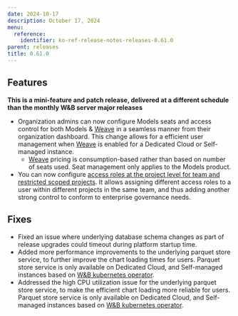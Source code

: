 ```yaml
---
date: 2024-10-17
description: October 17, 2024
menu:
  reference:
    identifier: ko-ref-release-notes-releases-0.61.0
parent: releases
title: 0.61.0
---
```


## Features

**This is a mini-feature and patch release, delivered at a different schedule than the monthly W&B server major releases**

* Organization admins can now configure Models seats and access control for both Models & [Weave](https://weave-docs.wandb.ai/) in a seamless manner from their organization dashboard. This change allows for a efficient user management when [Weave](https://weave-docs.wandb.ai/) is enabled for a Dedicated Cloud or Self-managed instance.
    * [Weave](https://weave-docs.wandb.ai/) pricing is consumption-based rather than based on number of seats used. Seat management only applies to the Models product.
* You can now configure [access roles at the project level for team and restricted scoped projects](https://docs.wandb.ai/guides/hosting/iam/access-management/restricted-projects/). It allows assigning different access roles to a user within different projects in the same team, and thus adding another strong control to conform to enterprise governance needs.

## Fixes

* Fixed an issue where underlying database schema changes as part of release upgrades could timeout during platform startup time.
* Added more performance improvements to the underlying parquet store service, to further improve the chart loading times for users. Parquet store service is only available on Dedicated Cloud, and Self-managed instances based on [W&B kubernetes operator](https://docs.wandb.ai/guides/hosting/operator).
* Addressed the high CPU utilization issue for the underlying parquet store service, to make the efficient chart loading more reliable for users. Parquet store service is only available on Dedicated Cloud, and Self-managed instances based on [W&B kubernetes operator](https://docs.wandb.ai/guides/hosting/operator).